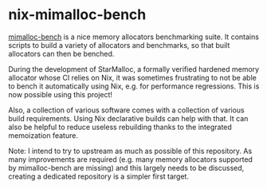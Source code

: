 # nix-mimalloc-bench

[mimalloc-bench](https://github.com/daanx/mimalloc-bench/) is a nice memory
allocators benchmarking suite. It contains scripts to build a variety of
allocators and benchmarks, so that built allocators can then be benched.

During the development of StarMalloc, a formally verified hardened memory
allocator whose CI relies on Nix, it was sometimes frustrating to not be able
to bench it automatically using Nix, e.g. for performance regressions. This is
now possible using this project!

Also, a collection of various software comes with a collection of various build
requirements. Using Nix declarative builds can help with that. It can also be
helpful to reduce useless rebuilding thanks to the integrated memoization
feature.

Note: I intend to try to upstream as much as possible of this repository. As
many improvements are required (e.g. many memory allocators supported by
mimalloc-bench are missing) and this largely needs to be discussed, creating a
dedicated repository is a simpler first target.
